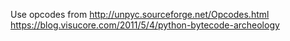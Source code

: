 Use opcodes from
http://unpyc.sourceforge.net/Opcodes.html
https://blog.visucore.com/2011/5/4/python-bytecode-archeology

